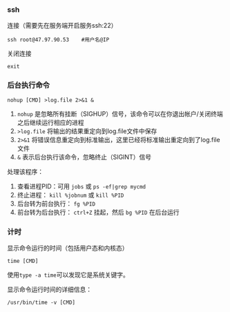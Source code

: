 ### ssh

连接（需要先在服务端开启服务ssh:22）

```
ssh root@47.97.90.53	#用户名@IP
```

关闭连接

```
exit
```





### 后台执行命令

```
nohup [CMD] >log.file 2>&1 &
```

1. `nohup` 是忽略所有挂断（SIGHUP）信号，该命令可以在你退出帐户/关闭终端之后继续运行相应的进程
2. `>log.file` 将输出的结果重定向到log.file文件中保存
3. `2>&1` 将错误信息重定向到标准输出，这里已经将标准输出重定向到了log.file文件
4. `&` 表示后台执行该命令，忽略终止（SIGINT）信号

处理该程序：

1. 查看进程PID：可用 `jobs` 或 `ps -ef|grep mycmd` 
2. 终止进程： `kill %jobnum` 或 `kill %PID`
3. 后台转为前台执行： `fg %PID`
4. 前台转为后台执行： `ctrl+Z` 挂起，然后 `bg %PID` 在后台运行



### 计时

显示命令运行的时间（包括用户态和内核态）

```
time [CMD]
```

使用`type -a time`可以发现它是系统关键字。

显示命令运行时间的详细信息：

```
/usr/bin/time -v [CMD]
```

